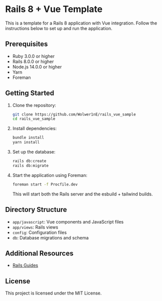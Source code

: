 # Rails 8 + Vue Template

This is a template for a Rails 8 application with Vue integration. Follow the instructions below to set up and run the application.

## Prerequisites

- Ruby 3.0.0 or higher
- Rails 8.0.0 or higher
- Node.js 14.0.0 or higher
- Yarn
- Foreman

## Getting Started

1. Clone the repository:

    ```sh
    git clone https://github.com/Wolwer1nE/rails_vue_sample
    cd rails_vue_sample
    ```

2. Install dependencies:

    ```sh
    bundle install
    yarn install
    ```

3. Set up the database:

    ```sh
    rails db:create
    rails db:migrate
    ```

4. Start the application using Foreman:

    ```sh
    foreman start -f Procfile.dev
    ```

    This will start both the Rails server and the esbuild + tailwind builds.

## Directory Structure

- `app/javascript`: Vue components and JavaScript files
- `app/views`: Rails views
- `config`: Configuration files
- `db`: Database migrations and schema

## Additional Resources

- [Rails Guides](https://guides.rubyonrails.org/)

## License

This project is licensed under the MIT License.
